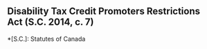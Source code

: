 ## Disability Tax Credit Promoters Restrictions Act (S.C. 2014, c. 7)
  *[S.C.]: Statutes of Canada
